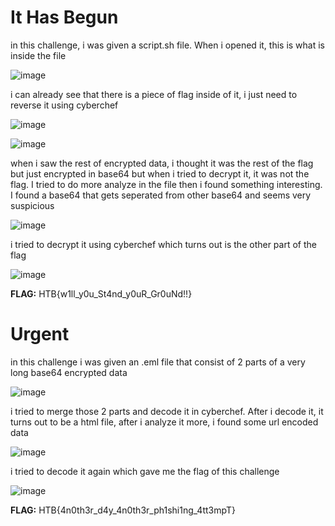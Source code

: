 # **It Has Begun**

in this challenge, i was given a script.sh file. When i opened it, this is what is inside the file

![image](https://github.com/Bepe2306/CTF-Write-Up/assets/153899054/e7ea046f-7eb8-4c09-bd5f-28ffea2735cd)

i can already see that there is a piece of flag inside of it, i just need to reverse it using cyberchef

![image](https://github.com/Bepe2306/CTF-Write-Up/assets/153899054/4b05b733-865d-49b3-87e3-f90e92570e26)

![image](https://github.com/Bepe2306/CTF-Write-Up/assets/153899054/c23dd9eb-fb0a-4c91-a4ac-e9e4f644f0bf)

when i saw the rest of encrypted data, i thought it was the rest of the flag but just encrypted in base64 but when i tried to decrypt it, it was not the flag.
I tried to do more analyze in the file then i found something interesting. I found a base64 that gets seperated from other base64 and seems very suspicious

![image](https://github.com/Bepe2306/CTF-Write-Up/assets/153899054/98b54c95-7d25-4e6a-91cf-b77c6d78bc3f)

i tried to decrypt it using cyberchef which turns out is the other part of the flag

![image](https://github.com/Bepe2306/CTF-Write-Up/assets/153899054/8921411b-e825-44b6-b1c1-cd8a7cc61872)

**FLAG:** HTB{w1ll_y0u_St4nd_y0uR_Gr0uNd!!}


# **Urgent**

in this challenge i was given an .eml file that consist of 2 parts of a very long base64 encrypted data

![image](https://github.com/Bepe2306/CTF-Write-Up/assets/153899054/9f874960-e752-4db0-9441-3bf0584d1e50)

i tried to merge those 2 parts and decode it in cyberchef. After i decode it, it turns out to be a html file, after i analyze it more, i found some url encoded data

![image](https://github.com/Bepe2306/CTF-Write-Up/assets/153899054/10e1d3d8-2d93-40bb-91c9-57b859345525)

i tried to decode it again which gave me the flag of this challenge

![image](https://github.com/Bepe2306/CTF-Write-Up/assets/153899054/dc9dd28e-39e8-46ca-9bd5-5f886f296510)

**FLAG:** HTB{4n0th3r_d4y_4n0th3r_ph1shi1ng_4tt3mpT}
